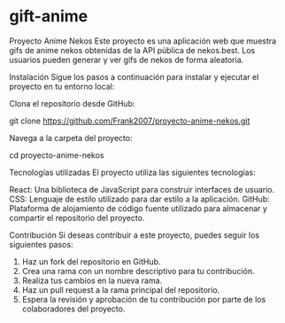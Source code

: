 # gift-anime


Proyecto Anime Nekos
Este proyecto es una aplicación web que muestra gifs de anime nekos obtenidas de la API pública de nekos.best. Los usuarios pueden generar y ver gifs de nekos de forma aleatoria.

Instalación
Sigue los pasos a continuación para instalar y ejecutar el proyecto en tu entorno local:

Clona el repositorio desde GitHub:

 
git clone https://github.com/Frank2007/proyecto-anime-nekos.git

Navega a la carpeta del proyecto:
 
cd proyecto-anime-nekos

Tecnologías utilizadas
El proyecto utiliza las siguientes tecnologías:

React: Una biblioteca de JavaScript para construir interfaces de usuario.
CSS: Lenguaje de estilo utilizado para dar estilo a la aplicación.
GitHub: Plataforma de alojamiento de código fuente utilizado para almacenar y compartir el repositorio del proyecto.

Contribución
Si deseas contribuir a este proyecto, puedes seguir los siguientes pasos:

1. Haz un fork del repositorio en GitHub.
2. Crea una rama con un nombre descriptivo para tu contribución.
3. Realiza tus cambios en la nueva rama.
4. Haz un pull request a la rama principal del repositorio.
5. Espera la revisión y aprobación de tu contribución por parte de los colaboradores del proyecto.